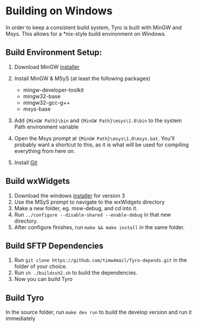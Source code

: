 # Building on Windows

In order to keep a consistent build system, Tyro is built with MinGW and Msys. This allows for a *nix-style build environment on Windows.

## Build Environment Setup:

1. Download MinGW [installer](http://www.mingw.org/download/installer)
2. Install MinGW & MSyS (at least the following packages)

	* mingw-developer-toolkit
	* mingw32-base
	* mingw32-gcc-g++
	* msys-base

3. Add `{MinGW Path}\bin` and `{MinGW Path}\msys\1.0\bin` to the system Path environment variable
4. Open the Msys prompt at `{MinGW Path}\msys\1.0\msys.bat`. You'll probably want a shortcut to this, as it is what will be used for compiling everything from here on.
5. Install [Git](http://git-scm.com/download/win)

## Build wxWidgets

1. Download the windows [installer](https://www.wxwidgets.org/downloads/) for version 3
2. Use the MSyS prompt to navigate to the wxWidgets directory
3. Make a new folder, eg. msw-debug, and cd into it.
4. Run `../configure --disable-shared --enable-debug` in that new directory.
5. After configure finishes, run `make && make install` in the same folder.


## Build SFTP Dependencies

1. Run `git clone https://github.com/timw4mail/Tyro-depends.git` in the folder of your choice.
2. Run `sh ./buildssh2.sh` to build the dependencies.
3. Now you can build Tyro


## Build Tyro

In the source folder, run `make dev run` to build the develop version and run it immediately